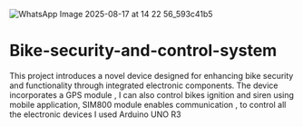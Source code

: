 ![WhatsApp Image 2025-08-17 at 14 22 56_593c41b5](https://github.com/user-attachments/assets/e8b0f993-2b2e-437d-9279-e02e85fae081)
# Bike-security-and-control-system
 This project introduces a novel device designed for enhancing bike security and functionality through integrated electronic components. The device incorporates a GPS module , I can also control bikes ignition and siren using mobile application, SIM800 module enables communication , to control all the electronic devices I used Arduino UNO R3 
